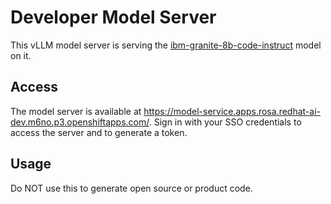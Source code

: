 # Developer Model Server

This vLLM model server is serving the [ibm-granite-8b-code-instruct](https://huggingface.co/ibm-granite/granite-8b-code-instruct) model on it.

## Access

The model server is available at https://model-service.apps.rosa.redhat-ai-dev.m6no.p3.openshiftapps.com/. Sign in with your SSO credentials to access the server and to generate a token.

## Usage

Do NOT use this to generate open source or product code.